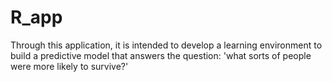 # R_app
Through this application, it is intended to develop a learning environment to build a predictive model that answers the question: 
'what sorts of people were more likely to survive?'
